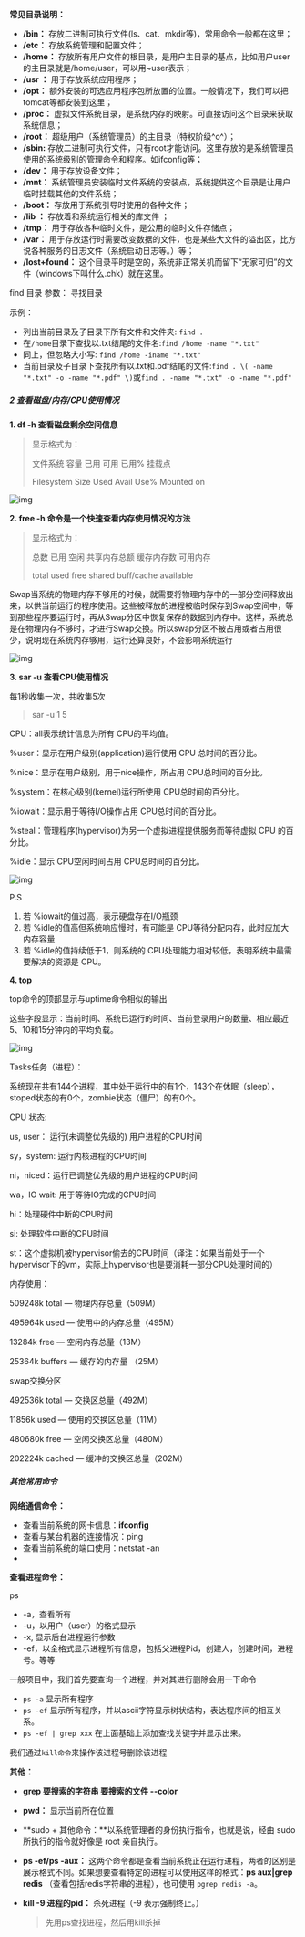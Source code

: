 **常见目录说明：**

- **/bin：** 存放二进制可执行文件(ls、cat、mkdir等)，常用命令一般都在这里；
- **/etc：**  存放系统管理和配置文件；
- **/home：**  存放所有用户文件的根目录，是用户主目录的基点，比如用户user的主目录就是/home/user，可以用~user表示；
- **/usr ：** 用于存放系统应用程序；
- **/opt：** 额外安装的可选应用程序包所放置的位置。一般情况下，我们可以把tomcat等都安装到这里；
- **/proc：**  虚拟文件系统目录，是系统内存的映射。可直接访问这个目录来获取系统信息；
- **/root：**  超级用户（系统管理员）的主目录（特权阶级^o^）；
- **/sbin:**  存放二进制可执行文件，只有root才能访问。这里存放的是系统管理员使用的系统级别的管理命令和程序。如ifconfig等；
- **/dev：** 用于存放设备文件；
- **/mnt：** 系统管理员安装临时文件系统的安装点，系统提供这个目录是让用户临时挂载其他的文件系统；
- **/boot：**  存放用于系统引导时使用的各种文件；
- **/lib ：**      存放着和系统运行相关的库文件 ；
- **/tmp：** 用于存放各种临时文件，是公用的临时文件存储点；
- **/var：** 用于存放运行时需要改变数据的文件，也是某些大文件的溢出区，比方说各种服务的日志文件（系统启动日志等。）等；
- **/lost+found：**  这个目录平时是空的，系统非正常关机而留下“无家可归”的文件（windows下叫什么.chk）就在这里。





find 目录 参数： 寻找目录

示例：

   - 列出当前目录及子目录下所有文件和文件夹: `find .`
   - 在`/home`目录下查找以.txt结尾的文件名:`find /home -name "*.txt"`
   - 同上，但忽略大小写: `find /home -iname "*.txt"`
   - 当前目录及子目录下查找所有以.txt和.pdf结尾的文件:`find . \( -name "*.txt" -o -name "*.pdf" \)`或`find . -name "*.txt" -o -name "*.pdf"`

   



##### 2 查看磁盘/内存/CPU使用情况 

**1. df -h 查看磁盘剩余空间信息**

> 显示格式为：　
>
> 文件系统  容量  已用  可用  已用%  挂载点　
>
> Filesystem  Size  Used  Avail  Use%  Mounted on

![img](http://dl2.iteye.com/upload/attachment/0131/5186/99e3a4db-3bbd-3192-84ad-46e82e134d30.png)

 

**2. free -h 命令是一个快速查看内存使用情况的方法**

> 显示格式为：　
>
> 总数  已用  空闲  共享内存总额  缓存内存数  可用内存
>
> total  used  free  shared  buff/cache  available

Swap当系统的物理内存不够用的时候，就需要将物理内存中的一部分空间释放出来，以供当前运行的程序使用。这些被释放的进程被临时保存到Swap空间中，等到那些程序要运行时，再从Swap分区中恢复保存的数据到内存中。这样，系统总是在物理内存不够时，才进行Swap交换。所以swap分区不被占用或者占用很少，说明现在系统内存够用，运行还算良好，不会影响系统运行

![img](http://dl2.iteye.com/upload/attachment/0131/5188/f29b9b62-4162-359a-a1ea-0c083c561586.png)

 

**3. sar -u 查看CPU使用情况**

每1秒收集一次，共收集5次

> sar -u 1 5

CPU：all表示统计信息为所有 CPU的平均值。

%user：显示在用户级别(application)运行使用 CPU 总时间的百分比。

%nice：显示在用户级别，用于nice操作，所占用 CPU总时间的百分比。

%system：在核心级别(kernel)运行所使用 CPU总时间的百分比。

%iowait：显示用于等待I/O操作占用 CPU总时间的百分比。

%steal：管理程序(hypervisor)为另一个虚拟进程提供服务而等待虚拟 CPU 的百分比。

%idle：显示 CPU空闲时间占用 CPU总时间的百分比。

![img](http://dl2.iteye.com/upload/attachment/0131/5190/ded88921-16d6-3542-bed2-3e8b869450a4.png)

P.S

1. 若 %iowait的值过高，表示硬盘存在I/O瓶颈
2. 若 %idle的值高但系统响应慢时，有可能是 CPU等待分配内存，此时应加大内存容量
3. 若 %idle的值持续低于1，则系统的 CPU处理能力相对较低，表明系统中最需要解决的资源是 CPU。

 

**4. top**

top命令的顶部显示与uptime命令相似的输出

这些字段显示：当前时间、系统已运行的时间、当前登录用户的数量、相应最近5、10和15分钟内的平均负载。

![img](http://dl2.iteye.com/upload/attachment/0131/5192/6c51a135-1390-37ee-af59-5cd6a0081057.png)

Tasks任务（进程）：

系统现在共有144个进程，其中处于运行中的有1个，143个在休眠（sleep），stoped状态的有0个，zombie状态（僵尸）的有0个。

 

CPU 状态:

us, user： 运行(未调整优先级的) 用户进程的CPU时间

sy，system: 运行内核进程的CPU时间

ni，niced：运行已调整优先级的用户进程的CPU时间

wa，IO wait: 用于等待IO完成的CPU时间

hi：处理硬件中断的CPU时间

si: 处理软件中断的CPU时间

st：这个虚拟机被hypervisor偷去的CPU时间（译注：如果当前处于一个hypervisor下的vm，实际上hypervisor也是要消耗一部分CPU处理时间的）

 

内存使用：

509248k total — 物理内存总量（509M）

495964k used — 使用中的内存总量（495M）

13284k free — 空闲内存总量（13M）

25364k buffers — 缓存的内存量 （25M）

swap交换分区

492536k total — 交换区总量（492M）

11856k used — 使用的交换区总量（11M）

480680k free — 空闲交换区总量（480M）

202224k cached — 缓冲的交换区总量（202M）



#####  其他常用命令

**网络通信命令：**

- 查看当前系统的网卡信息：**ifconfig**
- 查看与某台机器的连接情况：ping 
- 查看当前系统的端口使用：netstat -an
- 

**查看进程命令：**

ps

- -a，查看所有
- -u，以用户（user）的格式显示
- -x, 显示后台进程运行参数
- -ef，以全格式显示进程所有信息，包括父进程Pid，创建人，创建时间，进程号。等等



一般项目中，我们首先要查询一个进程，并对其进行删除会用一下命令

-  `ps -a`  显示所有程序
-   `ps -ef` 显示所有程序，并以ascii字符显示树状结构，表达程序间的相互关系。
-   `ps -ef | grep xxx`   在上面基础上添加查找关键字并显示出来。


我们通过`kill命令`来操作该进程号删除该进程



**其他：**

- **grep 要搜索的字符串 要搜索的文件 --color**

- **pwd：** 显示当前所在位置

- **sudo + 其他命令：**以系统管理者的身份执行指令，也就是说，经由 sudo 所执行的指令就好像是 root 亲自执行。

- **ps -ef/ps -aux：** 这两个命令都是查看当前系统正在运行进程，两者的区别是展示格式不同。如果想要查看特定的进程可以使用这样的格式：**ps aux|grep redis** （查看包括redis字符串的进程），也可使用 `pgrep redis -a`。

- **kill -9 进程的pid：** 杀死进程（-9 表示强制终止。）

  >  先用ps查找进程，然后用kill杀掉

  

  

  

  